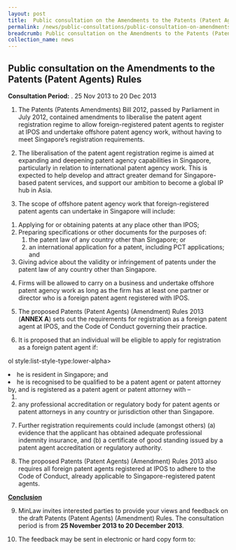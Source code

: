 ```yaml
---
layout: post
title:  Public consultation on the Amendments to the Patents (Patent Agents) Rules
permalink: /news/public-consultations/public-consultation-on-amendments-to-patent-agent-rules/
breadcrumb: Public consultation on the Amendments to the Patents (Patent Agents) Rules 
collection_name: news
---
```


Public consultation on the Amendments to the Patents (Patent Agents) Rules
---

**Consultation Period:** . 
25 Nov 2013 to 20 Dec 2013

1. The Patents (Patents Amendments) Bill 2012, passed by Parliament in July 2012, contained amendments to liberalise the patent agent registration regime to allow foreign-registered patent agents to register at IPOS and undertake offshore patent agency work, without having to meet Singapore’s registration requirements. 

2. The liberalisation of the patent agent registration regime is aimed at expanding and deepening patent agency capabilities in Singapore, particularly in relation to international patent agency work.  This is expected to help develop and attract greater demand for Singapore-based patent services, and support our ambition to become a global IP hub in Asia.

3. The scope of offshore patent agency work that foreign-registered patent agents can undertake in Singapore will include:

<ol style:list-style-type:lower-alpha>
  <li>Applying for or obtaining patents at any place other than IPOS;</li>
  <li>Preparing specifications or other documents for the purposes of:
  <ol style:list-style-type:lower-roman>
    <li>the patent law of any country other than Singapore; or</li>
    <li>an international application for a patent, including PCT applications; and</li>
   </ol>
  </li>
  <li>Giving advice about the validity or infringement of patents under the patent law of any country other than Singapore.  </li>
</ol>

4. Firms will be allowed to carry on a business and undertake offshore patent agency work as long as the firm has at least one partner or director who is a foreign patent agent registered with IPOS. 

5. The proposed Patents (Patent Agents) (Amendment) Rules 2013 (**ANNEX A**) sets out the requirements for registration as a foreign patent agent at IPOS, and the Code of Conduct governing their practice.

6. It is proposed that an individual will be eligible to apply for registration as a foreign patent agent if:

ol style:list-style-type:lower-alpha>
  <li>he is resident in Singapore; and</li>
  <li>he is recognised to be qualified to be a patent agent or patent attorney by, and is registered as a patent agent or patent attorney with – 
  <ol style:list-style-type:lower-roman>
    <li><any foreign or international patent office; or/li>
    <li>any professional accreditation or regulatory body for patent agents or patent attorneys in any country or jurisdiction other than Singapore.</li>
   </ol>
</ol>
  
7. Further registration requirements could include (amongst others) (a) evidence that the applicant has obtained adequate professional indemnity insurance, and (b) a certificate of good standing issued by a patent agent accreditation or regulatory authority.

8. The proposed Patents (Patent Agents) (Amendment) Rules 2013 also requires all foreign patent agents registered at IPOS to adhere to the Code of Conduct, already applicable to Singapore-registered patent agents.

<b><u>Conclusion</u></b>

9. MinLaw invites interested parties to provide your views and feedback on the draft Patents (Patent Agents) (Amendment) Rules.  The consultation period is from **25 November 2013 to 20 December 2013**.

10. The feedback may be sent in electronic or hard copy form to:

<p class="centered"><p> 

